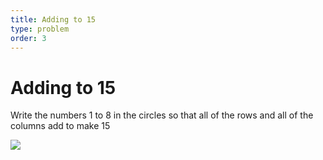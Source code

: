 ```yaml
---
title: Adding to 15
type: problem
order: 3
---
```


# Adding to 15

Write the numbers 1 to 8 in the circles so that all of the rows and all of the columns add to make 15

![](https://github.com/supportingami/sami-maths-club/blob/master/maths-club-pack/images/adding-to-15.png?raw=true)
